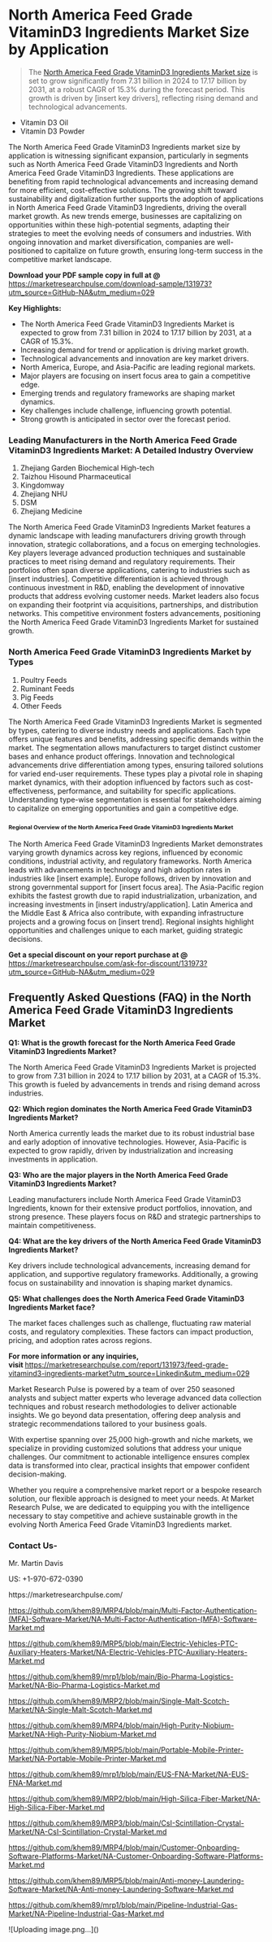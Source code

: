 <h1>North America Feed Grade VitaminD3 Ingredients Market&nbsp;Size by Application</h1><blockquote><p>The <a href="https://marketresearchpulse.com/download-sample/131973?utm_source=GitHub-NA&amp;utm_medium=029">North America Feed Grade VitaminD3 Ingredients Market size</a> is set to grow significantly from 7.31 billion in 2024 to 17.17 billion by 2031, at a robust CAGR of 15.3% during the forecast period. This growth is driven by [insert key drivers], reflecting rising demand and technological advancements.</p></blockquote><ul><li>Vitamin D3 Oil<li> Vitamin D3 Powder</li></ul><p>The North America Feed Grade VitaminD3 Ingredients market size by application is witnessing significant expansion, particularly in segments such as North America Feed Grade VitaminD3 Ingredients and North America Feed Grade VitaminD3 Ingredients. These applications are benefiting from rapid technological advancements and increasing demand for more efficient, cost-effective solutions. The growing shift toward sustainability and digitalization further supports the adoption of applications in North America Feed Grade VitaminD3 Ingredients, driving the overall market growth. As new trends emerge, businesses are capitalizing on opportunities within these high-potential segments, adapting their strategies to meet the evolving needs of consumers and industries. With ongoing innovation and market diversification, companies are well-positioned to capitalize on future growth, ensuring long-term success in the competitive market landscape.</p><p><strong>Download your PDF sample copy in full at @ </strong><a href="https://marketresearchpulse.com/download-sample/131973?utm_source=GitHub-NA&amp;utm_medium=029">https://marketresearchpulse.com/download-sample/131973?utm_source=GitHub-NA&amp;utm_medium=029</a></p><p><strong>Key Highlights: </strong></p><ul><li>The North America Feed Grade VitaminD3 Ingredients Market is expected to grow from 7.31 billion in 2024 to 17.17 billion by 2031, at a CAGR of 15.3%.</li><li>Increasing demand for trend or application is driving market growth.</li><li>Technological advancements and innovation are key market drivers.</li><li>North America, Europe, and Asia-Pacific are leading regional markets.</li><li>Major players are focusing on insert focus area to gain a competitive edge.</li><li>Emerging trends and regulatory frameworks are shaping market dynamics.</li><li>Key challenges include challenge, influencing growth potential.</li><li>Strong growth is anticipated in sector over the forecast period.</li></ul><h3>Leading Manufacturers in the North America Feed Grade VitaminD3 Ingredients Market: A Detailed Industry Overview</h3><ol><li>Zhejiang Garden Biochemical High-tech</li><li>Taizhou Hisound Pharmaceutical</li><li>Kingdomway</li><li>Zhejiang NHU</li><li>DSM</li><li>Zhejiang Medicine</li></ol><div class="flex max-w-full flex-col flex-grow"><div class="min-h-8 text-message flex w-full flex-col items-end gap-2 whitespace-normal break-words [.text-message+&amp;]:mt-5" dir="auto" data-message-author-role="assistant" data-message-id="fd8432e4-4910-450d-b182-61b7bfb0a01f" data-message-model-slug="gpt-4o"><div class="flex w-full flex-col gap-1 empty:hidden first:pt-[3px]"><div class="markdown prose w-full break-words dark:prose-invert light"><p>The North America Feed Grade VitaminD3 Ingredients Market features a dynamic landscape with leading manufacturers driving growth through innovation, strategic collaborations, and a focus on emerging technologies. Key players leverage advanced production techniques and sustainable practices to meet rising demand and regulatory requirements. Their portfolios often span diverse applications, catering to industries such as [insert industries]. Competitive differentiation is achieved through continuous investment in R&amp;D, enabling the development of innovative products that address evolving customer needs. Market leaders also focus on expanding their footprint via acquisitions, partnerships, and distribution networks. This competitive environment fosters advancements, positioning the North America Feed Grade VitaminD3 Ingredients Market for sustained growth.</p></div></div></div></div><h3>North America Feed Grade VitaminD3 Ingredients Market by Types</h3><ol><li>Poultry Feeds<li> Ruminant Feeds<li> Pig Feeds<li> Other Feeds</li></ol><div class="flex max-w-full flex-col flex-grow"><div class="min-h-8 text-message flex w-full flex-col items-end gap-2 whitespace-normal break-words [.text-message+&amp;]:mt-5" dir="auto" data-message-author-role="assistant" data-message-id="084470be-0bb7-4664-bddf-5156b4f41249" data-message-model-slug="gpt-4o-mini"><div class="flex w-full flex-col gap-1 empty:hidden first:pt-[3px]"><div class="markdown prose w-full break-words dark:prose-invert light"><p>The North America Feed Grade VitaminD3 Ingredients Market is segmented by types, catering to diverse industry needs and applications. Each type offers unique features and benefits, addressing specific demands within the market. The segmentation allows manufacturers to target distinct customer bases and enhance product offerings. Innovation and technological advancements drive differentiation among types, ensuring tailored solutions for varied end-user requirements. These types play a pivotal role in shaping market dynamics, with their adoption influenced by factors such as cost-effectiveness, performance, and suitability for specific applications. Understanding type-wise segmentation is essential for stakeholders aiming to capitalize on emerging opportunities and gain a competitive edge.</p></div></div></div></div><h3><span style="font-size: 11px;">Regional Overview of the North America Feed Grade VitaminD3 Ingredients Market</span></h3><div class="flex max-w-full flex-col flex-grow"><div class="min-h-8 text-message flex w-full flex-col items-end gap-2 whitespace-normal break-words [.text-message+&amp;]:mt-5" dir="auto" data-message-author-role="assistant" data-message-id="e9038762-ce64-4e30-91c9-9bd413514231" data-message-model-slug="gpt-4o-mini"><div class="flex w-full flex-col gap-1 empty:hidden first:pt-[3px]"><div class="markdown prose w-full break-words dark:prose-invert light"><p>The North America Feed Grade VitaminD3 Ingredients Market demonstrates varying growth dynamics across key regions, influenced by economic conditions, industrial activity, and regulatory frameworks. North America leads with advancements in technology and high adoption rates in industries like [insert example]. Europe follows, driven by innovation and strong governmental support for [insert focus area]. The Asia-Pacific region exhibits the fastest growth due to rapid industrialization, urbanization, and increasing investments in [insert industry/application]. Latin America and the Middle East &amp; Africa also contribute, with expanding infrastructure projects and a growing focus on [insert trend]. Regional insights highlight opportunities and challenges unique to each market, guiding strategic decisions.</p></div></div></div></div><p><strong>Get a special discount on your report purchase at @ </strong><a href="https://marketresearchpulse.com/ask-for-discount/131973?utm_source=GitHub-NA&amp;utm_medium=029">https://marketresearchpulse.com/ask-for-discount/131973?utm_source=GitHub-NA&amp;utm_medium=029</a></p><h2>Frequently Asked Questions (FAQ) in the North America Feed Grade VitaminD3 Ingredients Market</h2><p><strong>Q1: What is the growth forecast for the North America Feed Grade VitaminD3 Ingredients Market?</strong></p><p>The North America Feed Grade VitaminD3 Ingredients Market is projected to grow from 7.31 billion in 2024 to 17.17 billion by 2031, at a CAGR of 15.3%. This growth is fueled by advancements in trends and rising demand across industries.</p><p><strong>Q2: Which region dominates the North America Feed Grade VitaminD3 Ingredients Market?</strong></p><p>North America currently leads the market due to its robust industrial base and early adoption of innovative technologies. However, Asia-Pacific is expected to grow rapidly, driven by industrialization and increasing investments in application.</p><p><strong>Q3: Who are the major players in the North America Feed Grade VitaminD3 Ingredients Market?</strong></p><p>Leading manufacturers include North America Feed Grade VitaminD3 Ingredients, known for their extensive product portfolios, innovation, and strong presence. These players focus on R&amp;D and strategic partnerships to maintain competitiveness.</p><p><strong>Q4: What are the key drivers of the North America Feed Grade VitaminD3 Ingredients Market?</strong></p><p>Key drivers include technological advancements, increasing demand for application, and supportive regulatory frameworks. Additionally, a growing focus on sustainability and innovation is shaping market dynamics.</p><p><strong>Q5: What challenges does the North America Feed Grade VitaminD3 Ingredients Market face?</strong></p><p>The market faces challenges such as challenge, fluctuating raw material costs, and regulatory complexities. These factors can impact production, pricing, and adoption rates across regions.</p><p><strong>For more information or any inquiries, visit&nbsp;</strong><a href="https://marketresearchpulse.com/report/131973/feed-grade-vitamind3-ingredients-market?utm_source=Linkedin&utm_medium=029">https://marketresearchpulse.com/report/131973/feed-grade-vitamind3-ingredients-market?utm_source=Linkedin&utm_medium=029</a></p><p>Market Research Pulse is powered by a team of over 250 seasoned analysts and subject matter experts who leverage advanced data collection techniques and robust research methodologies to deliver actionable insights. We go beyond data presentation, offering deep analysis and strategic recommendations tailored to your business goals.</p><p>With expertise spanning over 25,000 high-growth and niche markets, we specialize in providing customized solutions that address your unique challenges. Our commitment to actionable intelligence ensures complex data is transformed into clear, practical insights that empower confident decision-making.</p><p>Whether you require a comprehensive market report or a bespoke research solution, our flexible approach is designed to meet your needs. At Market Research Pulse, we are dedicated to equipping you with the intelligence necessary to stay competitive and achieve sustainable growth in the evolving North America Feed Grade VitaminD3 Ingredients market.</p><h3><strong>Contact Us-</strong></h3><p>Mr. Martin Davis</p><p>US: +1-970-672-0390</p><p>https://marketresearchpulse.com/</p><p><a href="https://github.com/khem89/MRP4/blob/main/Multi-Factor-Authentication-(MFA)-Software-Market/NA-Multi-Factor-Authentication-(MFA)-Software-Market.md">https://github.com/khem89/MRP4/blob/main/Multi-Factor-Authentication-(MFA)-Software-Market/NA-Multi-Factor-Authentication-(MFA)-Software-Market.md</a></p><p><a href="https://github.com/khem89/MRP5/blob/main/Electric-Vehicles-PTC-Auxiliary-Heaters-Market/NA-Electric-Vehicles-PTC-Auxiliary-Heaters-Market.md">https://github.com/khem89/MRP5/blob/main/Electric-Vehicles-PTC-Auxiliary-Heaters-Market/NA-Electric-Vehicles-PTC-Auxiliary-Heaters-Market.md</a></p><p><a href="https://github.com/khem89/mrp1/blob/main/Bio-Pharma-Logistics-Market/NA-Bio-Pharma-Logistics-Market.md">https://github.com/khem89/mrp1/blob/main/Bio-Pharma-Logistics-Market/NA-Bio-Pharma-Logistics-Market.md</a></p><p><a href="https://github.com/khem89/MRP2/blob/main/Single-Malt-Scotch-Market/NA-Single-Malt-Scotch-Market.md">https://github.com/khem89/MRP2/blob/main/Single-Malt-Scotch-Market/NA-Single-Malt-Scotch-Market.md</a></p><p><a href="https://github.com/khem89/MRP4/blob/main/High-Purity-Niobium-Market/NA-High-Purity-Niobium-Market.md">https://github.com/khem89/MRP4/blob/main/High-Purity-Niobium-Market/NA-High-Purity-Niobium-Market.md</a></p><p><a href="https://github.com/khem89/MRP5/blob/main/Portable-Mobile-Printer-Market/NA-Portable-Mobile-Printer-Market.md">https://github.com/khem89/MRP5/blob/main/Portable-Mobile-Printer-Market/NA-Portable-Mobile-Printer-Market.md</a></p><p><a href="https://github.com/khem89/mrp1/blob/main/EUS-FNA-Market/NA-EUS-FNA-Market.md">https://github.com/khem89/mrp1/blob/main/EUS-FNA-Market/NA-EUS-FNA-Market.md</a></p><p><a href="https://github.com/khem89/MRP2/blob/main/High-Silica-Fiber-Market/NA-High-Silica-Fiber-Market.md">https://github.com/khem89/MRP2/blob/main/High-Silica-Fiber-Market/NA-High-Silica-Fiber-Market.md</a></p><p><a href="https://github.com/khem89/MRP3/blob/main/CsI-Scintillation-Crystal-Market/NA-CsI-Scintillation-Crystal-Market.md">https://github.com/khem89/MRP3/blob/main/CsI-Scintillation-Crystal-Market/NA-CsI-Scintillation-Crystal-Market.md</a></p><p><a href="https://github.com/khem89/MRP4/blob/main/Customer-Onboarding-Software-Platforms-Market/NA-Customer-Onboarding-Software-Platforms-Market.md">https://github.com/khem89/MRP4/blob/main/Customer-Onboarding-Software-Platforms-Market/NA-Customer-Onboarding-Software-Platforms-Market.md</a></p><p><a href="https://github.com/khem89/MRP5/blob/main/Anti-money-Laundering-Software-Market/NA-Anti-money-Laundering-Software-Market.md">https://github.com/khem89/MRP5/blob/main/Anti-money-Laundering-Software-Market/NA-Anti-money-Laundering-Software-Market.md</a></p><p><a href="https://github.com/khem89/mrp1/blob/main/Pipeline-Industrial-Gas-Market/NA-Pipeline-Industrial-Gas-Market.md">https://github.com/khem89/mrp1/blob/main/Pipeline-Industrial-Gas-Market/NA-Pipeline-Industrial-Gas-Market.md</a></p>
![Uploading image.png…]()
